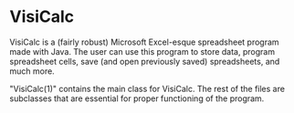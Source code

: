 # VisiCalc
VisiCalc is a (fairly robust) Microsoft Excel-esque spreadsheet program made with Java. The user can use this program to store data, program spreadsheet cells, save (and open previously saved) spreadsheets, and much more.

"VisiCalc(1)" contains the main class for VisiCalc. The rest of the files are subclasses that are essential for proper functioning of the program.
